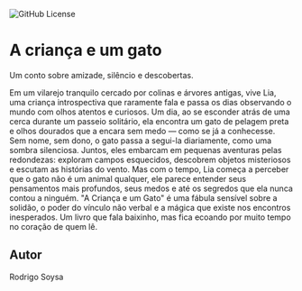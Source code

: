 ![GitHub License](https://img.shields.io/github/license/soy-soysa/one-page?style=social)

# A criança e um gato
Um conto sobre amizade, silêncio e descobertas.

Em um vilarejo tranquilo cercado por colinas e árvores antigas, vive Lia, uma criança introspectiva que raramente fala e passa os dias observando o mundo com olhos atentos e curiosos. Um dia, ao se esconder atrás de uma cerca durante um passeio solitário, ela encontra um gato de pelagem preta e olhos dourados que a encara sem medo — como se já a conhecesse. Sem nome, sem dono, o gato passa a segui-la diariamente, como uma sombra silenciosa. Juntos, eles embarcam em pequenas aventuras pelas redondezas: exploram campos esquecidos, descobrem objetos misteriosos e escutam as histórias do vento. Mas com o tempo, Lia começa a perceber que o gato não é um animal qualquer, ele parece entender seus pensamentos mais profundos, seus medos e até os segredos que ela nunca contou a ninguém.
"A Criança e um Gato" é uma fábula sensível sobre a solidão, o poder do vínculo não verbal e a mágica que existe nos encontros inesperados. Um livro que fala baixinho, mas fica ecoando por muito tempo no coração de quem lê.
## Autor
Rodrigo Soysa

